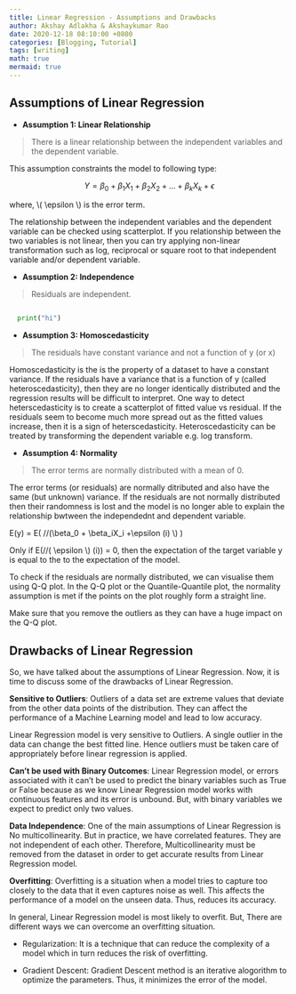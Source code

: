 ```yaml
---
title: Linear Regression - Assumptions and Drawbacks
author: Akshay Adlakha & Akshaykumar Rao
date: 2020-12-18 08:10:00 +0800
categories: [Blogging, Tutorial]
tags: [writing]
math: true
mermaid: true
---
```


## Assumptions of Linear Regression

- **Assumption 1: Linear Relationship**
> There is a linear relationship between the independent variables and the dependent variable.

This assumption constraints the model to following type:

$$ Y = \beta_0 + \beta_1 X_1 + \beta_2 X_2 + ... + \beta_kX_k + \epsilon $$                      

where, \\( \epsilon \\) is the error term.

The relationship between the independent variables and the dependent variable can be checked using scatterplot. If you relationship between the two variables is not linear, then you can try applying non-linear transformation such as log, reciprocal or square root to that independent variable and/or dependent variable.

- **Assumption 2: Independence**
> Residuals are independent.

``` python 

  print("hi")

```


- **Assumption 3: Homoscedasticity**
> The residuals have constant variance and not a function of y (or x)

Homoscedasticity is the is the property of a dataset to have a constant variance. 
If the residuals have a variance that is a function of y (called heteroscedasticity), then they are no longer identically distributed and the regression results will be difficult to interpret.  One way to detect heterscedasticity is to create a scatterplot of fitted value vs residual. If the residuals seem to become much more spread out as the fitted values increase, then it is a sign of heterscedasticity. 
Heteroscedasticity can be treated by transforming the dependent variable e.g. log transform.


- **Assumption 4: Normality**
> The error terms are normally distributed with a mean of 0.

The error terms (or residuals) are normally ditributed and also have the same (but unknown) variance.
If the residuals are not normally distributed then their randomness is lost and the model is no longer able to explain the relationship bwtween the independednt and dependent variable.

E(y) = E( //(\beta_0 + \beta_iX_i +\epsilon (i) \\) )       

Only if E(//( \epsilon \\) (i)) = 0,  then the expectation of the target variable y is equal to the to the expectation of the model. 

To check if the residuals are normally distributed, we can visualise them using Q-Q plot. 
In the Q-Q plot or the Quantile-Quantile plot, the normality assumption is met if the points on the plot roughly form a straight line. 

Make sure that you remove the outliers as they can have a huge impact on the Q-Q plot.

## Drawbacks of Linear Regression

So, we have talked about the assumptions of Linear Regression. Now, it is time to discuss some of the drawbacks of Linear Regression.

<b>Sensitive to Outliers</b>: Outliers of a data set are extreme values that deviate from the other data points of the distribution. They can affect the performance of a Machine Learning model and lead to low accuracy. 

Linear Regression model is very sensitive to Outliers. A single outlier in the data can change the best fitted line. Hence outliers must be taken care of appropriately before linear regression is applied.

<b>Can’t be used with Binary Outcomes</b>: Linear Regression model, or errors associated with it can’t be used to predict the binary variables such as True or False because as we know Linear Regression model works with continuous features and its error is unbound. But, with binary variables we expect to predict only two values. 

<b>Data Independence</b>:  One of the main assumptions of Linear Regression is No multicollinearity. But in practice, we have correlated features. They are not independent of each other. Therefore, Multicollinearity must be removed from the dataset in order to get accurate results from Linear Regression model.

<b>Overfitting</b>:  Overfitting is a situation when a model tries to capture too closely to the data that it even captures noise as well. This affects the performance of a model on the unseen data. Thus, reduces its accuracy. 

In general, Linear Regression model is most likely to overfit. But, There are different ways we can overcome an overfitting situation.

- Regularization: It is a technique that can reduce the complexity of a model which in turn reduces the risk of overfitting. 

- Gradient Descent: Gradient Descent method is an iterative alogorithm to optimize the parameters. Thus, it minimizes the error of the model.
